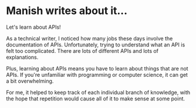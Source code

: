# Manish writes about it...

Let's learn about APIs!

As a technical writer, I noticed how many jobs these days involve the documentation of APIs. Unfortunately, trying to understand what an API is felt too complicated. There are lots of different APIs and lots of explanations.

Plus, learning about APIs means you have to learn about things that are not APIs. If you're unfamiliar with programming or computer science, it can get a bit overwhelming.

For me, it helped to keep track of each individual branch of knowledge, with the hope that repetition would cause all of it to make sense at some point.

